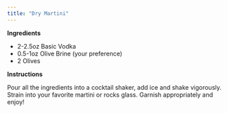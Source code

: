```yaml
---
title: "Dry Martini"
---
```


**Ingredients**
- 2-2.5oz Basic Vodka
- 0.5-1oz Olive Brine (your preference)
- 2 Olives

**Instructions**

Pour all the ingredients into a cocktail shaker, add ice and shake vigorously.
Strain into your favorite martini or rocks glass. Garnish appropriately and enjoy!